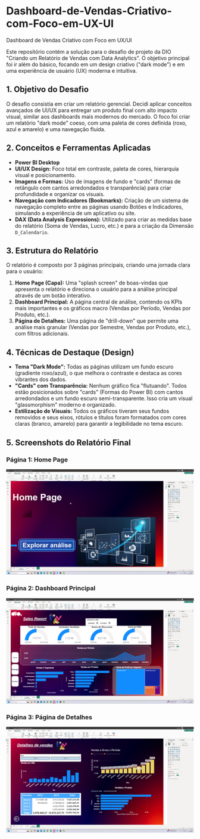 # Dashboard-de-Vendas-Criativo-com-Foco-em-UX-UI
Dashboard de Vendas Criativo com Foco em UX/UI

Este repositório contém a solução para o desafio de projeto da DIO "Criando um Relatório de Vendas com Data Analytics". O objetivo principal foi ir além do básico, focando em um design criativo ("dark mode") e em uma experiência de usuário (UX) moderna e intuitiva.

## 1. Objetivo do Desafio
O desafio consistia em criar um relatório gerencial. Decidi aplicar conceitos avançados de UI/UX para entregar um produto final com alto impacto visual, similar aos dashboards mais modernos do mercado.
O foco foi criar um relatório "dark mode" coeso, com uma paleta de cores definida (roxo, azul e amarelo) e uma navegação fluida.

## 2. Conceitos e Ferramentas Aplicadas
* **Power BI Desktop**
* **UI/UX Design:** Foco total em contraste, paleta de cores, hierarquia visual e posicionamento.
* **Imagens e Formas:** Uso de imagens de fundo e "cards" (formas de retângulo com cantos arredondados e transparência) para criar profundidade e organizar os visuais.
* **Navegação com Indicadores (Bookmarks):** Criação de um sistema de navegação completo entre as páginas usando Botões e Indicadores, simulando a experiência de um aplicativo ou site.
* **DAX (Data Analysis Expressions):** Utilizado para criar as medidas base do relatório (Soma de Vendas, Lucro, etc.) e para a criação da Dimensão `D_Calendario`.

## 3. Estrutura do Relatório
O relatório é composto por 3 páginas principais, criando uma jornada clara para o usuário:

1.  **Home Page (Capa):** Uma "splash screen" de boas-vindas que apresenta o relatório e direciona o usuário para a análise principal através de um botão interativo.
2.  **Dashboard Principal:** A página central de análise, contendo os KPIs mais importantes e os gráficos macro (Vendas por Período, Vendas por Produto, etc.).
3.  **Página de Detalhes:** Uma página de "drill-down" que permite uma análise mais granular (Vendas por Semestre, Vendas por Produto, etc.), com filtros adicionais.

## 4. Técnicas de Destaque (Design)
* **Tema "Dark Mode":** Todas as páginas utilizam um fundo escuro (gradiente roxo/azul), o que melhora o contraste e destaca as cores vibrantes dos dados.
* **"Cards" com Transparência:** Nenhum gráfico fica "flutuando". Todos estão posicionados sobre "cards" (Formas do Power BI) com cantos arredondados e um fundo escuro semi-transparente. Isso cria um visual "glassmorphism" moderno e organizado.
* **Estilização de Visuais:** Todos os gráficos tiveram seus fundos removidos e seus eixos, rótulos e títulos foram formatados com cores claras (branco, amarelo) para garantir a legibilidade no tema escuro.

## 5. Screenshots do Relatório Final
### Página 1: Home Page
![Home Page](home-page.jpg)

### Página 2: Dashboard Principal
![Dashboard Principal](dashboard-principal.jpg)

### Página 3: Página de Detalhes
![Página de Detalhes](dashboard-detalhes.jpg)
